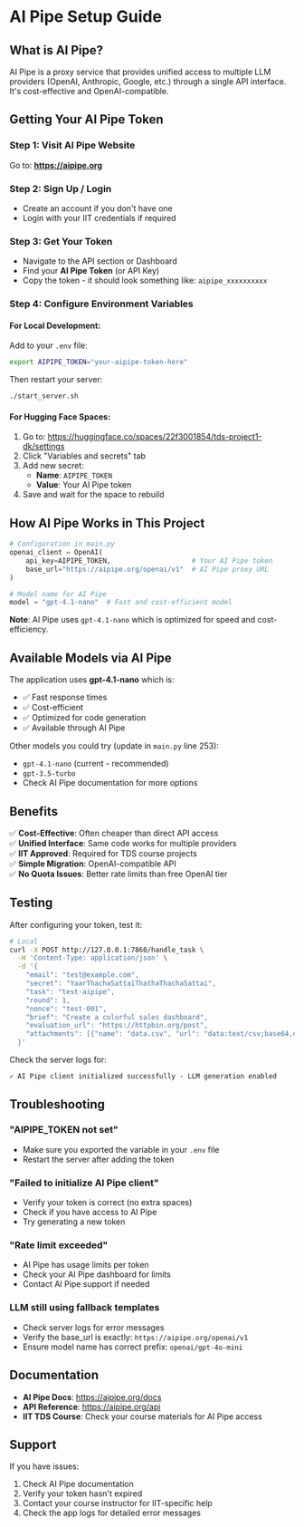 # AI Pipe Setup Guide

## What is AI Pipe?

AI Pipe is a proxy service that provides unified access to multiple LLM providers (OpenAI, Anthropic, Google, etc.) through a single API interface. It's cost-effective and OpenAI-compatible.

## Getting Your AI Pipe Token

### Step 1: Visit AI Pipe Website
Go to: **https://aipipe.org**

### Step 2: Sign Up / Login
- Create an account if you don't have one
- Login with your IIT credentials if required

### Step 3: Get Your Token
- Navigate to the API section or Dashboard
- Find your **AI Pipe Token** (or API Key)
- Copy the token - it should look something like: `aipipe_xxxxxxxxxx`

### Step 4: Configure Environment Variables

#### For Local Development:
Add to your `.env` file:
```bash
export AIPIPE_TOKEN="your-aipipe-token-here"
```

Then restart your server:
```bash
./start_server.sh
```

#### For Hugging Face Spaces:
1. Go to: https://huggingface.co/spaces/22f3001854/tds-project1-dk/settings
2. Click "Variables and secrets" tab
3. Add new secret:
   - **Name**: `AIPIPE_TOKEN`
   - **Value**: Your AI Pipe token
4. Save and wait for the space to rebuild

## How AI Pipe Works in This Project

```python
# Configuration in main.py
openai_client = OpenAI(
    api_key=AIPIPE_TOKEN,                    # Your AI Pipe token
    base_url="https://aipipe.org/openai/v1"  # AI Pipe proxy URL
)

# Model name for AI Pipe
model = "gpt-4.1-nano"  # Fast and cost-efficient model
```

**Note**: AI Pipe uses `gpt-4.1-nano` which is optimized for speed and cost-efficiency.

## Available Models via AI Pipe

The application uses **gpt-4.1-nano** which is:
- ✅ Fast response times
- ✅ Cost-efficient
- ✅ Optimized for code generation
- ✅ Available through AI Pipe

Other models you could try (update in `main.py` line 253):
- `gpt-4.1-nano` (current - recommended)
- `gpt-3.5-turbo`
- Check AI Pipe documentation for more options

## Benefits

✅ **Cost-Effective**: Often cheaper than direct API access  
✅ **Unified Interface**: Same code works for multiple providers  
✅ **IIT Approved**: Required for TDS course projects  
✅ **Simple Migration**: OpenAI-compatible API  
✅ **No Quota Issues**: Better rate limits than free OpenAI tier  

## Testing

After configuring your token, test it:

```bash
# Local
curl -X POST http://127.0.0.1:7860/handle_task \
  -H 'Content-Type: application/json' \
  -d '{
    "email": "test@example.com",
    "secret": "YaarThachaSattaiThathaThachaSattai",
    "task": "test-aipipe",
    "round": 1,
    "nonce": "test-001",
    "brief": "Create a colorful sales dashboard",
    "evaluation_url": "https://httpbin.org/post",
    "attachments": [{"name": "data.csv", "url": "data:text/csv;base64,cHJvZHVjdCxzYWxlcwpBLDEwMAo="}]
  }'
```

Check the server logs for:
```
✓ AI Pipe client initialized successfully - LLM generation enabled
```

## Troubleshooting

### "AIPIPE_TOKEN not set"
- Make sure you exported the variable in your `.env` file
- Restart the server after adding the token

### "Failed to initialize AI Pipe client"
- Verify your token is correct (no extra spaces)
- Check if you have access to AI Pipe
- Try generating a new token

### "Rate limit exceeded"
- AI Pipe has usage limits per token
- Check your AI Pipe dashboard for limits
- Contact AI Pipe support if needed

### LLM still using fallback templates
- Check server logs for error messages
- Verify the base_url is exactly: `https://aipipe.org/openai/v1`
- Ensure model name has correct prefix: `openai/gpt-4o-mini`

## Documentation

- **AI Pipe Docs**: https://aipipe.org/docs
- **API Reference**: https://aipipe.org/api
- **IIT TDS Course**: Check your course materials for AI Pipe access

## Support

If you have issues:
1. Check AI Pipe documentation
2. Verify your token hasn't expired
3. Contact your course instructor for IIT-specific help
4. Check the app logs for detailed error messages
